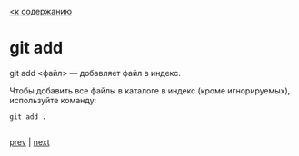 [<к содержанию](./readme.md)

# git add
git add <файл> — добавляет файл в индекс.

Чтобы добавить все файлы в каталоге в индекс (кроме игнорируемых), используйте команду:
```
git add .
```

##



[prev]() | [next]()